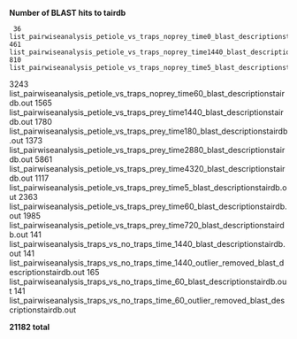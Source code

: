 **Number of BLAST hits to tairdb** 

     36 list_pairwiseanalysis_petiole_vs_traps_noprey_time0_blast_descriptionstairdb.out
    461 list_pairwiseanalysis_petiole_vs_traps_noprey_time1440_blast_descriptionstairdb.out
    810 list_pairwiseanalysis_petiole_vs_traps_noprey_time5_blast_descriptionstairdb.out
   3243 list_pairwiseanalysis_petiole_vs_traps_noprey_time60_blast_descriptionstairdb.out
   1565 list_pairwiseanalysis_petiole_vs_traps_prey_time1440_blast_descriptionstairdb.out
   1780 list_pairwiseanalysis_petiole_vs_traps_prey_time180_blast_descriptionstairdb.out
   1373 list_pairwiseanalysis_petiole_vs_traps_prey_time2880_blast_descriptionstairdb.out
   5861 list_pairwiseanalysis_petiole_vs_traps_prey_time4320_blast_descriptionstairdb.out
   1117 list_pairwiseanalysis_petiole_vs_traps_prey_time5_blast_descriptionstairdb.out
   2363 list_pairwiseanalysis_petiole_vs_traps_prey_time60_blast_descriptionstairdb.out
   1985 list_pairwiseanalysis_petiole_vs_traps_prey_time720_blast_descriptionstairdb.out
    141 list_pairwiseanalysis_traps_vs_no_traps_time_1440_blast_descriptionstairdb.out
    141 list_pairwiseanalysis_traps_vs_no_traps_time_1440_outlier_removed_blast_descriptionstairdb.out
    165 list_pairwiseanalysis_traps_vs_no_traps_time_60_blast_descriptionstairdb.out
    141 list_pairwiseanalysis_traps_vs_no_traps_time_60_outlier_removed_blast_descriptionstairdb.out
    
**21182 total**
